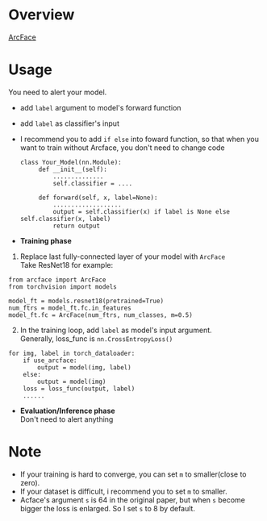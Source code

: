 # Overview
[ArcFace](https://arxiv.org/abs/1801.07698)

# Usage  
You need to alert your model. 

  - add `label` argument to model's forward function
  - add `label` as classifier's input
  - I recommend you to add `if else` into foward function, so that when you want to train without Arcface, you don't need to change code 
     ```
    class Your_Model(nn.Module):
          def __init__(self):
              ..............
              self.classifier = ....

          def forward(self, x, label=None):
              ...................
              output = self.classifier(x) if label is None else self.classifier(x, label)
              return output
    ```


- __Training phase__
1. Replace last fully-connected layer of your model with `ArcFace`  
   Take ResNet18 for example:
```
from arcface import ArcFace
from torchvision import models

model_ft = models.resnet18(pretrained=True)
num_ftrs = model_ft.fc.in_features
model_ft.fc = ArcFace(num_ftrs, num_classes, m=0.5)
```
2. In the training loop, add `label` as model's input argument.  
   Generally, loss_func is `nn.CrossEntropyLoss()`
```
for img, label in torch_dataloader:
    if use_arcface:
        output = model(img, label)
    else:
        output = model(img)
    loss = loss_func(output, label)
    ......
```

- __Evaluation/Inference phase__  
Don't need to alert anything

# Note
- If your training is hard to converge, you can set `m` to smaller(close to zero).
- If your dataset is difficult, i recommend you to set `m` to smaller.
- Acface's argument `s` is 64 in the original paper, but when `s` become bigger the loss is enlarged. So I set `s` to 8 by default.
